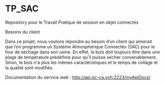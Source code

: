 # TP_SAC
Repository pour le Travail Pratique de session en objet connectés

Besoins du client

Dans ce projet, nous voulons répondre au besoin d’un client qui aimerait que l’on programme un Système Atmosphérique Connectés (SAC) pour le four de séchage dans son usine. En effet, le bois doit toujours être dans une plage de température prédéfinie pour qu'il puisse sécher convenablement. Sinon, le bois n'a plus les mêmes caractéristiques et le temps de collage et la qualité sont modifiés.

Documentation du service web : http://api.qc-ca.ovh:2223/myApiDocs/

